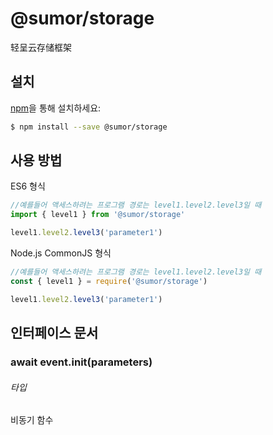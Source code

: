 # @sumor/storage

轻呈云存储框架

## 설치

[npm](https://www.npmjs.com/)을 통해 설치하세요:

```sh
$ npm install --save @sumor/storage
```

## 사용 방법

ES6 형식

```js
//예를들어 액세스하려는 프로그램 경로는 level1.level2.level3일 때
import { level1 } from '@sumor/storage'

level1.level2.level3('parameter1')
```

Node.js CommonJS 형식

```js
//예를들어 액세스하려는 프로그램 경로는 level1.level2.level3일 때
const { level1 } = require('@sumor/storage')

level1.level2.level3('parameter1')
```

## 인터페이스 문서

### await event.init(parameters)

###### 타입

비동기 함수

